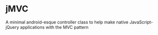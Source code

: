 # jMVC
A minimal android-esque controller class to help make native JavaScript-jQuery applications with the MVC pattern
